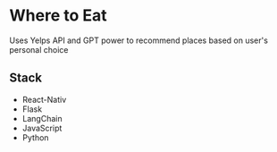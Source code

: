 # Where to Eat

Uses Yelps API and GPT power to recommend places based on user's personal choice

## Stack 
- React-Nativ
- Flask
- LangChain
- JavaScript
- Python
